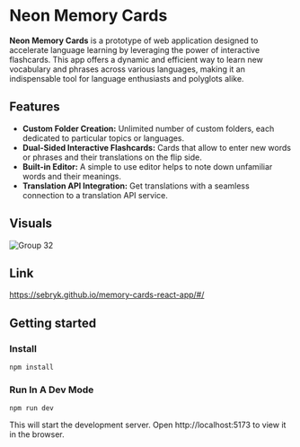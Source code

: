 
# Neon Memory Cards

**Neon Memory Cards** is a prototype of web application designed to accelerate language learning by leveraging the power of interactive flashcards. This app offers a dynamic and efficient way to learn new vocabulary and phrases across various languages, making it an indispensable tool for language enthusiasts and polyglots alike.

## Features
- **Custom Folder Creation:** Unlimited number of custom folders, each dedicated to particular topics or languages.
- **Dual-Sided Interactive Flashcards:** Cards that allow to enter new words or phrases and their translations on the flip side.
- **Built-in Editor:** A simple to use editor helps to note down unfamiliar words and their meanings.
- **Translation API Integration:** Get translations with a seamless connection to a translation API service.


## Visuals
![Group 32](https://github.com/sebryk/memory-cards-react-app/assets/106953297/75a91667-b5ac-497c-a47e-e2fb10b57acf)

## Link
https://sebryk.github.io/memory-cards-react-app/#/

## Getting started
### Install

```
npm install
```
### Run In A Dev Mode
```
npm run dev
```

This will start the development server. Open http://localhost:5173 to view it in the browser.

